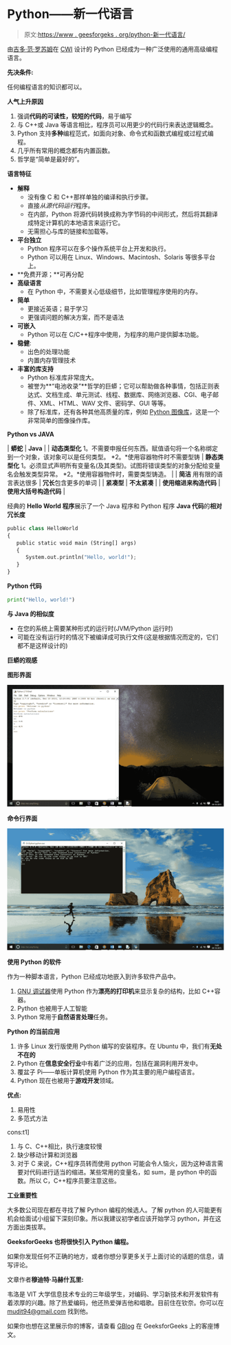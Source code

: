 # Python——新一代语言

> 原文:[https://www . geesforgeks . org/python-新一代语言/](https://www.geeksforgeeks.org/python-the-new-generation-language/)

由[吉多·范·罗苏姆](https://en.wikipedia.org/wiki/Guido_van_Rossum)在 [CWI](https://en.wikipedia.org/wiki/Centrum_Wiskunde_%26_Informatica) 设计的 Python 已经成为一种广泛使用的通用高级编程语言。

**先决条件:**

任何编程语言的知识都可以。

**人气上升原因**

1.  强调**代码的可读性，较短的代码**，易于编写
2.  与 C++或 Java 等语言相比，程序员可以用更少的代码行来表达逻辑概念。
3.  Python 支持**多种**编程范式，如面向对象、命令式和函数式编程或过程式编程。
4.  几乎所有常用的概念都有内置函数。
5.  哲学是“简单是最好的”。

**语言特征**

*   **解释**
    *   没有像 C 和 C++那样单独的编译和执行步骤。
    *   直接*从源代码运行*程序。
    *   在内部，Python 将源代码转换成称为字节码的中间形式，然后将其翻译成特定计算机的本地语言来运行它。
    *   无需担心与库的链接和加载等。
*   **平台独立**
    *   Python 程序可以在多个操作系统平台上开发和执行。
    *   Python 可以用在 Linux、Windows、Macintosh、Solaris 等很多平台上。
*   **免费开源；**可再分配
*   **高级语言**
    *   在 Python 中，不需要关心低级细节，比如管理程序使用的内存。
*   **简单**
    *   更接近英语；易于学习
    *   更强调问题的解决方案，而不是语法
*   **可嵌入**
    *   Python 可以在 C/C++程序中使用，为程序的用户提供脚本功能。
*   **稳健**:
    *   出色的处理功能
    *   内置内存管理技术
*   **丰富的库支持**
    *   Python 标准库非常庞大。
    *   被誉为**“电池收录”**哲学的巨蟒；它可以帮助做各种事情，包括正则表达式、文档生成、单元测试、线程、数据库、网络浏览器、CGI、电子邮件、XML、HTML、WAV 文件、密码学、GUI 等等。
    *   除了标准库，还有各种其他高质量的库，例如 [Python 图像库](http://www.pythonware.org/)，这是一个非常简单的图像操作库。

**Python vs JAVA**

| **蟒蛇** | **Java** |
| **动态类型化** 1。不需要申报任何东西。赋值语句将一个名称绑定到一个对象，该对象可以是任何类型。 *2。*使用容器物件时不需要型铸 | **静态类型化** 1。必须显式声明所有变量名(及其类型)。试图将错误类型的对象分配给变量名会触发类型异常。 *2。*使用容器物件时，需要类型铸造。 |
| **简洁** 用有限的语言表达很多 | **冗长**包含更多的单词 |
| **紧凑型** | **不太紧凑** |
| **使用缩进来构造代码** | **使用大括号构造代码** |

经典的 **Hello World 程序**展示了一个 Java 程序和 Python 程序
**Java 代码**的**相对冗长度**

```py
public class HelloWorld
{
   public static void main (String[] args)
   {
      System.out.println("Hello, world!");
   }
}
```

**Python 代码**

```py
print("Hello, world!")
```

**与 Java 的相似度**

*   在您的系统上需要某种形式的运行时(JVM/Python 运行时)
*   可能在没有运行时的情况下被编译成可执行文件(这是根据情况而定的，它们都不是这样设计的)

**巨蟒的观感**

**图形界面**

![2](img/1a2f7d2672e7511d554668d378fe6023.png)

**命令行界面**

![3](img/e3d8fbd5c6a4fa36e0df3548e551b206.png)

**使用 Python 的软件**

作为一种脚本语言，Python 已经成功地嵌入到许多软件产品中。

1.  [GNU 调试器](https://en.wikipedia.org/wiki/GNU_Debugger)使用 Python 作为**漂亮的打印机**来显示复杂的结构，比如 C++容器。
2.  Python 也被用于人工智能
3.  Python 常用于**自然语言处理**任务。

**Python 的当前应用**

1.  许多 Linux 发行版使用 Python 编写的安装程序。在 Ubuntu 中，我们有**无处不在的**
2.  Python 在**信息安全行业**中有着广泛的应用，包括在漏洞利用开发中。
3.  覆盆子 Pi——单板计算机使用 Python 作为其主要的用户编程语言。
4.  Python 现在也被用于**游戏开发**领域。

**优点:**

1.  易用性
2.  多范式方法

cons:t1]

1.  与 C、C++相比，执行速度较慢
2.  缺少移动计算和浏览器
3.  对于 C 来说，C++程序员转而使用 python 可能会令人恼火，因为这种语言需要对代码进行适当的缩进。某些常用的变量名，如 sum，是 python 中的函数。所以 C，C++程序员要注意这些。

**工业重要性**

大多数公司现在都在寻找了解 Python 编程的候选人。了解 python 的人可能更有机会给面试小组留下深刻印象。所以我建议初学者应该开始学习 python，并在这方面出类拔萃。

**GeeksforGeeks 也将很快引入 Python 编程。**

如果你发现任何不正确的地方，或者你想分享更多关于上面讨论的话题的信息，请写评论。

文章作者**穆迪特·马赫什瓦里:**

韦洛是 VIT 大学信息技术专业的三年级学生，对编码、学习新技术和开发软件有着浓厚的兴趣。除了热爱编码，他还热爱弹吉他和唱歌。目前住在钦奈。你可以在 mudit94@gmail.com 找到他。

如果你也想在这里展示你的博客，请查看 [GBlog](http://geeksquiz.com/gblog/) 在 GeeksforGeeks 上的客座博文。